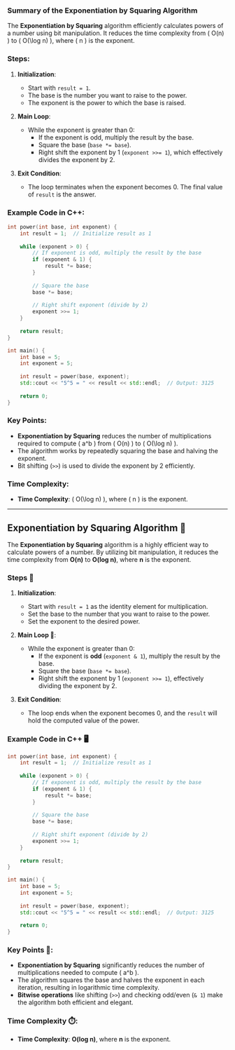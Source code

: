### Summary of the Exponentiation by Squaring Algorithm

The **Exponentiation by Squaring** algorithm efficiently calculates powers of a number using bit manipulation. It reduces the time complexity from \( O(n) \) to \( O(\log n) \), where \( n \) is the exponent.

### Steps:

1. **Initialization**:
   - Start with `result = 1`.
   - The base is the number you want to raise to the power.
   - The exponent is the power to which the base is raised.

2. **Main Loop**:
   - While the exponent is greater than 0:
     - If the exponent is odd, multiply the result by the base.
     - Square the base (`base *= base`).
     - Right shift the exponent by 1 (`exponent >>= 1`), which effectively divides the exponent by 2.

3. **Exit Condition**:
   - The loop terminates when the exponent becomes 0. The final value of `result` is the answer.

### Example Code in C++:

```cpp
int power(int base, int exponent) {
    int result = 1;  // Initialize result as 1
    
    while (exponent > 0) {
        // If exponent is odd, multiply the result by the base
        if (exponent & 1) {
            result *= base;
        }
        
        // Square the base
        base *= base;
        
        // Right shift exponent (divide by 2)
        exponent >>= 1;
    }
    
    return result;
}

int main() {
    int base = 5;
    int exponent = 5;
    
    int result = power(base, exponent);
    std::cout << "5^5 = " << result << std::endl;  // Output: 3125
    
    return 0;
}
```

### Key Points:
- **Exponentiation by Squaring** reduces the number of multiplications required to compute \( a^b \) from \( O(n) \) to \( O(\log n) \).
- The algorithm works by repeatedly squaring the base and halving the exponent.
- Bit shifting (`>>`) is used to divide the exponent by 2 efficiently.

### Time Complexity:
- **Time Complexity**: \( O(\log n) \), where \( n \) is the exponent.

---

## Exponentiation by Squaring Algorithm 🔢

The **Exponentiation by Squaring** algorithm is a highly efficient way to calculate powers of a number. By utilizing bit manipulation, it reduces the time complexity from **O(n)** to **O(log n)**, where **n** is the exponent.

### Steps 📝

1. **Initialization**:
   - Start with `result = 1` as the identity element for multiplication.
   - Set the base to the number that you want to raise to the power.
   - Set the exponent to the desired power.

2. **Main Loop 🔄**:
   - While the exponent is greater than 0:
     - If the exponent is **odd** (`exponent & 1`), multiply the result by the base.
     - Square the base (`base *= base`).
     - Right shift the exponent by 1 (`exponent >>= 1`), effectively dividing the exponent by 2.

3. **Exit Condition**:
   - The loop ends when the exponent becomes 0, and the `result` will hold the computed value of the power.

### Example Code in C++ 🖥️

```cpp
int power(int base, int exponent) {
    int result = 1;  // Initialize result as 1
    
    while (exponent > 0) {
        // If exponent is odd, multiply the result by the base
        if (exponent & 1) {
            result *= base;
        }
        
        // Square the base
        base *= base;
        
        // Right shift exponent (divide by 2)
        exponent >>= 1;
    }
    
    return result;
}

int main() {
    int base = 5;
    int exponent = 5;
    
    int result = power(base, exponent);
    std::cout << "5^5 = " << result << std::endl;  // Output: 3125
    
    return 0;
}

```
### Key Points 🧠:
- **Exponentiation by Squaring** significantly reduces the number of multiplications needed to compute \( a^b \).
- The algorithm squares the base and halves the exponent in each iteration, resulting in logarithmic time complexity.
- **Bitwise operations** like shifting (`>>`) and checking odd/even (`& 1`) make the algorithm both efficient and elegant.

### Time Complexity ⏱️:
- **Time Complexity**: **O(log n)**, where **n** is the exponent.
```

